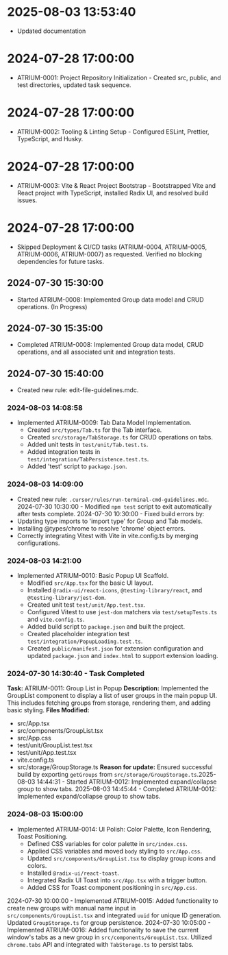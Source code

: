 # 2025-08-03 13:53:40
- Updated documentation

# 2024-07-28 17:00:00
- ATRIUM-0001: Project Repository Initialization - Created src, public, and test directories, updated task sequence.

# 2024-07-28 17:00:00
- ATRIUM-0002: Tooling & Linting Setup - Configured ESLint, Prettier, TypeScript, and Husky.

# 2024-07-28 17:00:00
- ATRIUM-0003: Vite & React Project Bootstrap - Bootstrapped Vite and React project with TypeScript, installed Radix UI, and resolved build issues.

# 2024-07-28 17:00:00
- Skipped Deployment & CI/CD tasks (ATRIUM-0004, ATRIUM-0005, ATRIUM-0006, ATRIUM-0007) as requested. Verified no blocking dependencies for future tasks.

## 2024-07-30 15:30:00
- Started ATRIUM-0008: Implemented Group data model and CRUD operations. (In Progress)

## 2024-07-30 15:35:00
- Completed ATRIUM-0008: Implemented Group data model, CRUD operations, and all associated unit and integration tests.

## 2024-07-30 15:40:00
- Created new rule: edit-file-guidelines.mdc.

### 2024-08-03 14:08:58
- Implemented ATRIUM-0009: Tab Data Model Implementation.
  - Created `src/types/Tab.ts` for the Tab interface.
  - Created `src/storage/TabStorage.ts` for CRUD operations on tabs.
  - Added unit tests in `test/unit/Tab.test.ts`.
  - Added integration tests in `test/integration/TabPersistence.test.ts`.
  - Added 'test' script to `package.json`.

### 2024-08-03 14:09:00
- Created new rule: `.cursor/rules/run-terminal-cmd-guidelines.mdc`.
2024-07-30 10:30:00 - Modified `npm test` script to exit automatically after tests complete.
2024-07-30 10:30:00 - Fixed build errors by:
- Updating type imports to 'import type' for Group and Tab models.
- Installing @types/chrome to resolve 'chrome' object errors.
- Correctly integrating Vitest with Vite in vite.config.ts by merging configurations.

### 2024-08-03 14:21:00
- Implemented ATRIUM-0010: Basic Popup UI Scaffold.
  - Modified `src/App.tsx` for the basic UI layout.
  - Installed `@radix-ui/react-icons`, `@testing-library/react`, and `@testing-library/jest-dom`.
  - Created unit test `test/unit/App.test.tsx`.
  - Configured Vitest to use `jest-dom` matchers via `test/setupTests.ts` and `vite.config.ts`.
  - Added build script to `package.json` and built the project.
  - Created placeholder integration test `test/integration/PopupLoading.test.ts`.
  - Created `public/manifest.json` for extension configuration and updated `package.json` and `index.html` to support extension loading.

### 2024-07-30 14:30:40 - Task Completed
**Task:** ATRIUM-0011: Group List in Popup
**Description:** Implemented the GroupList component to display a list of user groups in the main popup UI. This includes fetching groups from storage, rendering them, and adding basic styling.
**Files Modified:**
- src/App.tsx
- src/components/GroupList.tsx
- src/App.css
- test/unit/GroupList.test.tsx
- test/unit/App.test.tsx
- vite.config.ts
- src/storage/GroupStorage.ts
**Reason for update:** Ensured successful build by exporting `getGroups` from `src/storage/GroupStorage.ts`.2025-08-03 14:44:31 - Started ATRIUM-0012: Implemented expand/collapse group to show tabs.
2025-08-03 14:45:44 - Completed ATRIUM-0012: Implemented expand/collapse group to show tabs.

### 2024-08-03 15:00:00
- Implemented ATRIUM-0014: UI Polish: Color Palette, Icon Rendering, Toast Positioning.
  - Defined CSS variables for color palette in `src/index.css`.
  - Applied CSS variables and moved `body` styling to `src/App.css`.
  - Updated `src/components/GroupList.tsx` to display group icons and colors.
  - Installed `@radix-ui/react-toast`.
  - Integrated Radix UI Toast into `src/App.tsx` with a trigger button.
  - Added CSS for Toast component positioning in `src/App.css`.

2024-07-30 10:00:00 - Implemented ATRIUM-0015: Added functionality to create new groups with manual name input in `src/components/GroupList.tsx` and integrated `uuid` for unique ID generation. Updated `GroupStorage.ts` for group persistence.
2024-07-30 10:05:00 - Implemented ATRIUM-0016: Added functionality to save the current window's tabs as a new group in `src/components/GroupList.tsx`. Utilized `chrome.tabs` API and integrated with `TabStorage.ts` to persist tabs.
